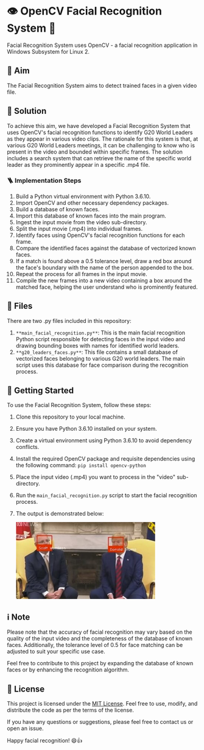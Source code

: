 # 👁️ OpenCV Facial Recognition System 👥

Facial Recognition System uses OpenCV - a facial recognition application in Windows Subsystem for Linux 2.

## 🎯 Aim
The Facial Recognition System aims to detect trained faces in a given video file.

## 🧪 Solution
To achieve this aim, we have developed a Facial Recognition System that uses OpenCV's facial recognition functions to identify G20 World Leaders as they appear in various video clips. The rationale for this system is that, at various G20 World Leaders meetings, it can be challenging to know who is present in the video and bounded within specific frames. The solution includes a search system that can retrieve the name of the specific world leader as they prominently appear in a specific .mp4 file.

### 🪜 Implementation Steps
1. Build a Python virtual environment with Python 3.6.10.
2. Import OpenCV and other necessary dependency packages.
3. Build a database of known faces.
4. Import this database of known faces into the main program.
5. Ingest the input movie from the video sub-directory.
6. Split the input movie (.mp4) into individual frames.
7. Identify faces using OpenCV's facial recognition functions for each frame.
8. Compare the identified faces against the database of vectorized known faces.
9. If a match is found above a 0.5 tolerance level, draw a red box around the face's boundary with the name of the person appended to the box.
10. Repeat the process for all frames in the input movie.
11. Compile the new frames into a new video containing a box around the matched face, helping the user understand who is prominently featured.

## 📁 Files
There are two .py files included in this repository:
1. `**main_facial_recognition.py**`: This is the main facial recognition Python script responsible for detecting faces in the input video and drawing bounding boxes with names for identified world leaders.
2. `**g20_leaders_faces.py**`: This file contains a small database of vectorized faces belonging to various G20 world leaders. The main script uses this database for face comparison during the recognition process.

## 🚀 Getting Started
To use the Facial Recognition System, follow these steps:
1. Clone this repository to your local machine.
2. Ensure you have Python 3.6.10 installed on your system.
3. Create a virtual environment using Python 3.6.10 to avoid dependency conflicts.
4. Install the required OpenCV package and requisite dependencies using the following command: `pip install opencv-python`
5. Place the input video (.mp4) you want to process in the "video" sub-directory.
6. Run the `main_facial_recognition.py` script to start the facial recognition process.
7. The output is demonstrated below:

   ![Output](3_output/opencv_results_1.jpg)



## ℹ️ Note
Please note that the accuracy of facial recognition may vary based on the quality of the input video and the completeness of the database of known faces. Additionally, the tolerance level of 0.5 for face matching can be adjusted to suit your specific use case.

Feel free to contribute to this project by expanding the database of known faces or by enhancing the recognition algorithm.

## 📄 License
This project is licensed under the [MIT License](LICENSE). Feel free to use, modify, and distribute the code as per the terms of the license.

If you have any questions or suggestions, please feel free to contact us or open an issue.

Happy facial recognition! 😄👍
